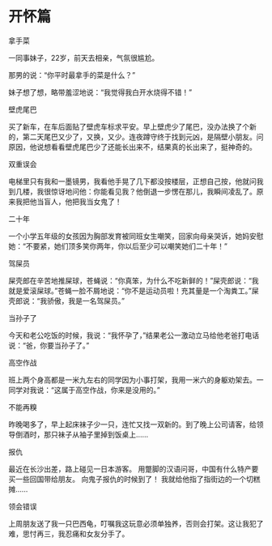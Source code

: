 # 开怀篇

拿手菜 

一同事妹子，22岁，前天去相亲，气氛很尴尬。 

那男的说：“你平时最拿手的菜是什么？” 

妹子想了想，略带羞涩地说：“我觉得我白开水烧得不错！” 

壁虎尾巴 

买了新车，在车后面贴了壁虎车标求平安。早上壁虎少了尾巴，没办法换了个新的，第二天尾巴又少了，又换，又少。连夜蹲守终于找到元凶，是隔壁小朋友。问原因，他说想看看壁虎尾巴少了还能长出来不，结果真的长出来了，挺神奇的。 

双重误会 

电梯里只有我和一墨镜男，我看他手晃了几下都没按楼层，正想自己按，他就问我到几楼，我很惊讶地问他：你能看见我？他倒退一步愣在那儿，我瞬间凌乱了。原来我把他当盲人，他把我当女鬼了！ 

二十年 

一个小学五年级的女孩因为胸部发育被同班女生嘲笑，回家向母亲哭诉，她妈安慰她：“不要紧，她们顶多笑你两年，你以后至少可以嘲笑她们二十年！” 

驾屎员 

屎壳郎在辛苦地推屎球，苍蝇说：“你真笨，为什么不吃新鲜的！”屎壳郎说：“我就是爱滚屎球。”苍蝇一脸不屑地说：“你不是运动员啦！充其量是一个淘粪工。”屎壳郎说：“我骄傲，我是一名驾屎员。” 

当孙子了 

今天和老公吃饭的时候，我说：“我怀孕了，”结果老公一激动立马给他老爸打电话说：“爸，你要当孙子了。” 

高空作战 

班上两个身高都是一米九左右的同学因为小事打架，我用一米六的身躯劝架去。一同学对我说：“这属于高空作战，你来是没用的。” 

不能再糗 

昨晚喝多了，早上起床袜子少一只，连忙又找一双新的。到了晚上公司请客，给领导倒酒时，那只袜子从袖子里掉到饭桌上…… 

报仇 

最近在长沙出差，路上碰见一日本游客。 用蹩脚的汉语问哥，中国有什么特产要买一些回国带给朋友。 向鬼子报仇的时候到了！ 我就给他指了指街边的一个切糕摊…… 

领会错误 

上周朋友送了我一只巴西龟，叮嘱我这玩意必须单独养，否则会打架。这让我犯了难，思忖再三，我忍痛和女友分手了。